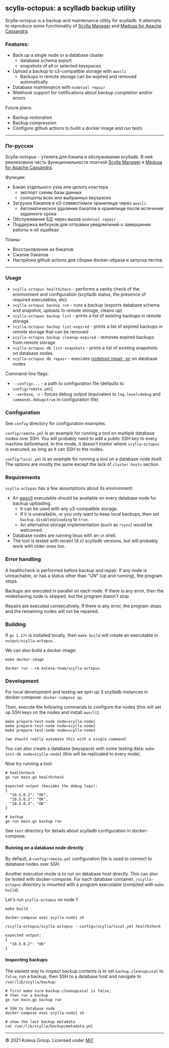 ## scylla-octopus: a scylladb backup utility

Scylla-octopus is a backup and maintenance utility for scylladb.
It attempts to reproduce some functionality of [Scylla Manager](https://docs.scylladb.com/operating-scylla/manager/) and [Medusa for Apache Cassandra](https://github.com/thelastpickle/cassandra-medusa).

### Features:

* Back up a single node or a database cluster
  * database schema export
  * snapshots of all or selected keyspaces
* Upload a backup to s3-compatible storage with `awscli`
  * Backups in remote storage can be expired and removed automatically
* Database maintenance with `nodetool repair`
* Webhook support for notifications about backup completion and/or errors

Future plans:

* Backup restoration
* Backup compression
* Configure github actions to build a docker image and run tests

----------------------

### По-русски

Scylla-octopus - утилита для бэкапа и обслуживания scylladb.
В ней реализована часть функциональности платной [Scylla Manager](https://docs.scylladb.com/operating-scylla/manager/) и [Medusa for Apache Cassandra](https://github.com/thelastpickle/cassandra-medusa).

Функции:

* Бэкап отдельного узла или целого кластера
  * экспорт схемы базы данных
  * снэпшоты всех или выбранных keyspaces
* Загрузка бэкапов в s3-совместимое хранилище через `awscli`
  * Автоматическое удаление бэкапов в хранилище после истечения заданного срока
* Обслуживание БД через вызов `nodetool repair`
* Поддержка вебхуков для отправки уведомлений о завершении работы и об ошибках

Планы:

* Восстановление из бэкапов
* Сжатие бэкапов
* Настрйока github actions для сборки docker-образа и запуска тестов
---------------------

### Usage

* `scylla-octopus healthcheck` - performs a sanity check of the environment and configuration (scylladb status, the presence of required executables, etc)
* `scylla-octopus backup run` - runs a backup (exports database schema and snapshot, uploads to remote storage, cleans up)
* `scylla-octopus backup list` - prints a list of existing backups in remote storage
* `scylla-octopus backup list-expired` - prints a list of expired backups in remote storage that can be removed
* `scylla-octopus backup cleanup-expired` - removes expired backups from remote storage
* `scylla-octopus db list-snapshots` - prints a list of existing snapshots on database nodes
* `scylla-octopus db repair` - executes [nodetool repair -pr](https://docs.scylladb.com/operating-scylla/nodetool-commands/repair/) on database nodes

Command-line flags:

* `--config=...` - a path to configuration file (defaults to `config/remote.yml`)
* `--verbose`, `-v` - forces debug output (equivalent to `log.level=debug` and `commands.debug=true` in configuration file)

### Configuration

See `config` directory for configuration examples.

`config/remote.yml` is an example for running a tool on multiple database nodes over SSH.
You will probably need to add a public SSH key to every machine beforehand.
In this mode, it doesn't matter where `scylla-octopus` is executed, as long as it can SSH to the nodes.

`config/local.yml` is an example for running a tool on a database node itself.
The options are mostly the same except the lack of `cluster.hosts` section.

### Requirements

`scylla-octopus` has a few assumptions about its environment:

* An [awscli](https://aws.amazon.com/cli/) executable should be available on every database node for backup uploading.
  * It can be used with any s3-compatible storage.
  * If it is unavailable, or you only want to keep local backups, then set `backup.disableUploading` to `true`.
  * An alternative storage implementation (such as `rsync`) would be welcomed.
* Database nodes are running linux with an `sh` shell.
* The tool is tested with recent (4.x) scylladb versions, but will probably work with older ones too. 

### Error handling

A healthcheck is performed before backup and repair. If any node is unreachable, or has a status other than "UN" (up and running), the program stops.

Backups are executed in parallel on each node. If there is any error, then the misbehaving node is skipped, but the program doesn't stop.

Repairs are executed consecutively. If there is any error, the program stops and the remaining nodes will not be repaired.

### Building

If `go 1.17+` is installed locally, then `make build` will create an executable in `output/scylla-octopus`. 

We can also build a docker image:

```
make docker-image

docker run --rm kolesa-team/scylla-octopus
```

### Development

For local development and testing we spin up 3 scylladb instances in docker-compose: `docker-compose up`.

Then, execute the following commands to configure the nodes (this will set up SSH keys on the nodes and install `awscli`):

```
make prepare-test-node node=scylla-node1
make prepare-test-node node=scylla-node2
make prepare-test-node node=scylla-node3

(we should really automate this with a single command)
``` 

You can also create a database (keyspace) with some testing data: `make init-db node=scylla-node1` (this will be replicated to every node).

Now try running a tool:

```
# healthcheck
go run main.go healthcheck

expected output (besides the debug logs):
{
  "10.5.0.2": "OK",
  "10.5.0.3": "OK",
  "10.5.0.4": "OK"
}

# backup
go run main.go backup run
```

See `test` directory for details about scylladb configuration in docker-compose.

#### Running on a database node directly

By default, a `config/remote.yml` configuration file is used to connect to database nodes over SSH.

Another execution mode is to run on database host directly.
This can also be tested with docker-compose. For each database container, `/scylla-octopus` directory is mounted with a program executable (compiled with `make build`).

Let's run `scylla-octopus` on node 1:

```
make build

docker-compose exec scylla-node1 sh

/scylla-octopus/scylla-octopus --config=/scylla/local.yml healthcheck

expected output:
{
  "10.5.0.2": "OK"
}
```

#### Inspecting backups

The easiest way to inspect backup contents is to set `backup.cleanupLocal` to `false`, run a backup, then SSH to a database host and navigate to `/var/lib/scylla/backup`:

```
# first make sure backup.cleanupLocal is false,
# then run a backup
go run main.go backup run

# SSH to database node
docker-compose exec scylla-node1 sh

# show the last backup metadata
cat /var/lib/scylla/backup/metadata.yml
```

---

© 2021 Kolesa Group. Licensed under [MIT](https://opensource.org/licenses/MIT)
